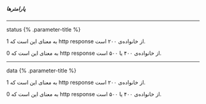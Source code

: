 ##### پارامترها
---

status {% .parameter-title %}

1 به معنای این است که http response از خانواده‌ی ۲۰۰ است.

0 به معنای این است که http response از خانواده‌ی ۴۰۰ یا ۵۰۰ است.

---

data {% .parameter-title %}

1 به معنای این است که http response از خانواده‌ی ۲۰۰ است.

0 به معنای این است که http response از خانواده‌ی ۴۰۰ یا ۵۰۰ است.
